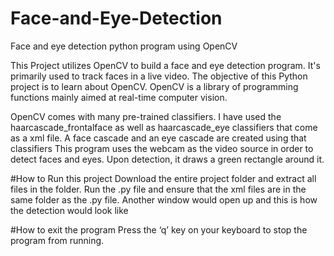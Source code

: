 # Face-and-Eye-Detection
Face and eye detection python program using OpenCV

This Project utilizes OpenCV to build a face and eye detection program. It's primarily used to track faces in a live video. The objective of this Python project is to learn about OpenCV. OpenCV is a library of programming functions mainly aimed at real-time computer vision. 

OpenCV comes with many pre-trained classifiers. I have used the haarcascade_frontalface as well as haarcascade_eye classifiers that come as a xml file. A face cascade and an eye cascade are created using that classifiers
This program uses the webcam as the video source in order to detect faces and eyes. Upon detection, it draws a green rectangle around it.

#How to Run this project
Download the entire project folder and extract all files in the folder. Run the .py file and ensure that the xml files are in the same folder as the .py file.
Another window would open up and this is how the detection would look like
 

#How to exit the program
Press the ‘q’ key on your keyboard to stop the program from running.

